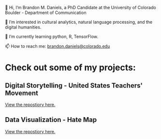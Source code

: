 👋 Hi, I’m Brandon M. Daniels, a PhD Candidate at the University of Colorado Boulder - Department of Communication

👀 I’m interested in cultural analytics, natural language processing, and the digital humanities.

🌱 I’m currently learning python, R, TensorFlow. 

 📫 How to reach me: brandon.daniels@colorado.edu

# Check out some of my projects:
## Digital Storytelling - United States Teachers' Movement 
<a href="https://github.com/brandon-daniels/Digital-Storytelling-GIS-Teachers">View the repostiory here.</a>
## Data Visualization - Hate Map 
<a href="https://github.com/brandon-daniels/Data-Viz-Hate-Map"> View the repostiory here.</a>
